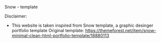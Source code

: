 Snow - template

Disclaimer:
- This website is taken inspired from Snow template, a graphic desinger portfolio template
Original template: https://themeforest.net/item/snow-minimal-clean-html-portfolio-template/18880113